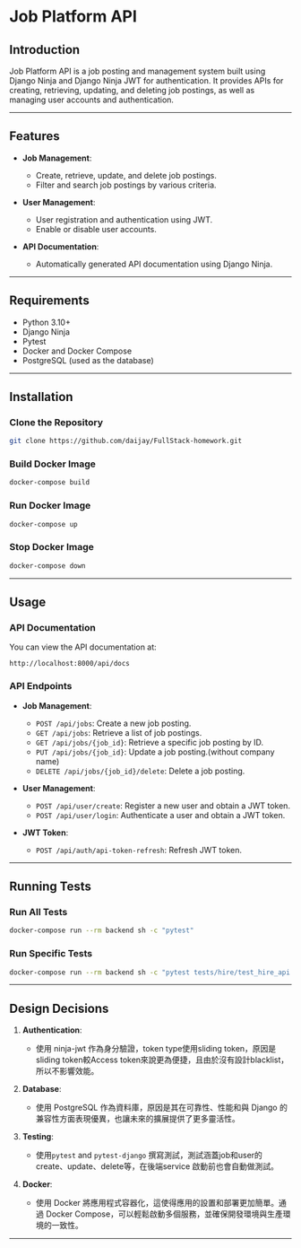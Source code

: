 # Job Platform  API

## Introduction

Job Platform API is a job posting and management system built using Django Ninja and Django Ninja JWT for authentication. It provides APIs for creating, retrieving, updating, and deleting job postings, as well as managing user accounts and authentication.

---

## Features

- **Job Management**: 
  - Create, retrieve, update, and delete job postings.
  - Filter and search job postings by various criteria.
  
- **User Management**:
  - User registration and authentication using JWT.
  - Enable or disable user accounts.
  
- **API Documentation**:
  - Automatically generated API documentation using Django Ninja.

---

## Requirements

- Python 3.10+
- Django Ninja
- Pytest
- Docker and Docker Compose
- PostgreSQL (used as the database)

---

## Installation

### Clone the Repository
```bash
git clone https://github.com/daijay/FullStack-homework.git
```

### Build Docker Image
```bash
docker-compose build
```

### Run Docker Image
```bash
docker-compose up
```

### Stop Docker Image
```bash
docker-compose down
```

---

## Usage

### API Documentation
You can view the API documentation at:
```
http://localhost:8000/api/docs
```

### API Endpoints
- **Job Management**:
  - `POST /api/jobs`: Create a new job posting.
  - `GET /api/jobs`: Retrieve a list of job postings.
  - `GET /api/jobs/{job_id}`: Retrieve a specific job posting by ID.
  - `PUT /api/jobs/{job_id}`: Update a job posting.(without company name)
  - `DELETE /api/jobs/{job_id}/delete`: Delete a job posting.

- **User Management**:
  - `POST /api/user/create`: Register a new user and obtain a JWT token.
  - `POST /api/user/login`: Authenticate a user and obtain a JWT token.

- **JWT Token**:
  - `POST /api/auth/api-token-refresh`: Refresh JWT token.


---

## Running Tests

### Run All Tests
```bash
docker-compose run --rm backend sh -c "pytest"
```

### Run Specific Tests
```bash
docker-compose run --rm backend sh -c "pytest tests/hire/test_hire_api.py"
```
---

## Design Decisions

1. **Authentication**:
   - 使用 ninja-jwt 作為身分驗證，token type使用sliding token，原因是sliding token較Access token來說更為便捷，且由於沒有設計blacklist，所以不影響效能。

2. **Database**:
   - 使用 PostgreSQL 作為資料庫，原因是其在可靠性、性能和與 Django 的兼容性方面表現優異，也讓未來的擴展提供了更多靈活性。

3. **Testing**:
   - 使用`pytest` and `pytest-django` 撰寫測試，測試涵蓋job和user的create、update、delete等，在後端service 啟動前也會自動做測試。

4. **Docker**:
   - 使用 Docker 將應用程式容器化，這使得應用的設置和部署更加簡單。通過 Docker Compose，可以輕鬆啟動多個服務，並確保開發環境與生產環境的一致性。

---



